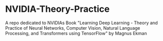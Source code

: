# NVIDIA-Theory-Practice
A repo dedicated to NVIDIAs Book "Learning Deep Learning - Theory and Practice of Neural Networks, Computer Vision, Natural Language Processing, and Transformers using TensorFlow" by Magnus Ekman
